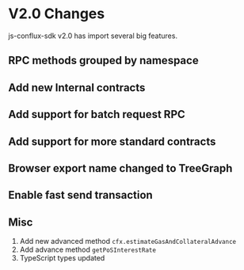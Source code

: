 # V2.0 Changes

js-conflux-sdk v2.0 has import several big features.

## RPC methods grouped by namespace

## Add new Internal contracts

## Add support for batch request RPC

## Add support for more standard contracts

## Browser export name changed to TreeGraph

## Enable fast send transaction

## Misc

1. Add new advanced method `cfx.estimateGasAndCollateralAdvance`
2. Add advance method `getPoSInterestRate`
3. TypeScript types updated
